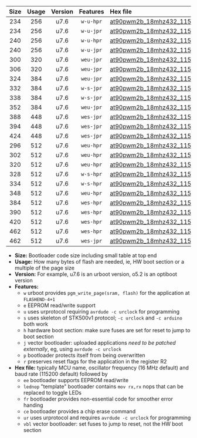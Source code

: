 |Size|Usage|Version|Features|Hex file|
|:-:|:-:|:-:|:-:|:--|
|234|256|u7.6|`w-u-hpr`|[at90pwm2b_18mhz432_115200bps_ur.hex](https://raw.githubusercontent.com/stefanrueger/urboot/main/bootloaders/at90pwm2b/fcpu_18mhz432/115200_bps/at90pwm2b_18mhz432_115200bps_ur.hex)|
|234|256|u7.6|`w-u-jpr`|[at90pwm2b_18mhz432_115200bps_ur_vbl.hex](https://raw.githubusercontent.com/stefanrueger/urboot/main/bootloaders/at90pwm2b/fcpu_18mhz432/115200_bps/at90pwm2b_18mhz432_115200bps_ur_vbl.hex)|
|240|256|u7.6|`w-u-hpr`|[at90pwm2b_18mhz432_115200bps_lednop_ur.hex](https://raw.githubusercontent.com/stefanrueger/urboot/main/bootloaders/at90pwm2b/fcpu_18mhz432/115200_bps/at90pwm2b_18mhz432_115200bps_lednop_ur.hex)|
|240|256|u7.6|`w-u-jpr`|[at90pwm2b_18mhz432_115200bps_lednop_ur_vbl.hex](https://raw.githubusercontent.com/stefanrueger/urboot/main/bootloaders/at90pwm2b/fcpu_18mhz432/115200_bps/at90pwm2b_18mhz432_115200bps_lednop_ur_vbl.hex)|
|300|320|u7.6|`weu-jpr`|[at90pwm2b_18mhz432_115200bps_ee_ur_vbl.hex](https://raw.githubusercontent.com/stefanrueger/urboot/main/bootloaders/at90pwm2b/fcpu_18mhz432/115200_bps/at90pwm2b_18mhz432_115200bps_ee_ur_vbl.hex)|
|306|320|u7.6|`weu-jpr`|[at90pwm2b_18mhz432_115200bps_ee_lednop_ur_vbl.hex](https://raw.githubusercontent.com/stefanrueger/urboot/main/bootloaders/at90pwm2b/fcpu_18mhz432/115200_bps/at90pwm2b_18mhz432_115200bps_ee_lednop_ur_vbl.hex)|
|324|384|u7.6|`weu-jpr`|[at90pwm2b_18mhz432_115200bps_ee_lednop_fr_ur_vbl.hex](https://raw.githubusercontent.com/stefanrueger/urboot/main/bootloaders/at90pwm2b/fcpu_18mhz432/115200_bps/at90pwm2b_18mhz432_115200bps_ee_lednop_fr_ur_vbl.hex)|
|332|384|u7.6|`w-s-jpr`|[at90pwm2b_18mhz432_115200bps_vbl.hex](https://raw.githubusercontent.com/stefanrueger/urboot/main/bootloaders/at90pwm2b/fcpu_18mhz432/115200_bps/at90pwm2b_18mhz432_115200bps_vbl.hex)|
|338|384|u7.6|`w-s-jpr`|[at90pwm2b_18mhz432_115200bps_lednop_vbl.hex](https://raw.githubusercontent.com/stefanrueger/urboot/main/bootloaders/at90pwm2b/fcpu_18mhz432/115200_bps/at90pwm2b_18mhz432_115200bps_lednop_vbl.hex)|
|352|384|u7.6|`weu-jpr`|[at90pwm2b_18mhz432_115200bps_ee_lednop_fr_ce_ur_vbl.hex](https://raw.githubusercontent.com/stefanrueger/urboot/main/bootloaders/at90pwm2b/fcpu_18mhz432/115200_bps/at90pwm2b_18mhz432_115200bps_ee_lednop_fr_ce_ur_vbl.hex)|
|388|448|u7.6|`wes-jpr`|[at90pwm2b_18mhz432_115200bps_ee_vbl.hex](https://raw.githubusercontent.com/stefanrueger/urboot/main/bootloaders/at90pwm2b/fcpu_18mhz432/115200_bps/at90pwm2b_18mhz432_115200bps_ee_vbl.hex)|
|394|448|u7.6|`wes-jpr`|[at90pwm2b_18mhz432_115200bps_ee_lednop_vbl.hex](https://raw.githubusercontent.com/stefanrueger/urboot/main/bootloaders/at90pwm2b/fcpu_18mhz432/115200_bps/at90pwm2b_18mhz432_115200bps_ee_lednop_vbl.hex)|
|424|448|u7.6|`wes-jpr`|[at90pwm2b_18mhz432_115200bps_ee_lednop_fr_vbl.hex](https://raw.githubusercontent.com/stefanrueger/urboot/main/bootloaders/at90pwm2b/fcpu_18mhz432/115200_bps/at90pwm2b_18mhz432_115200bps_ee_lednop_fr_vbl.hex)|
|296|512|u7.6|`weu-hpr`|[at90pwm2b_18mhz432_115200bps_ee_ur.hex](https://raw.githubusercontent.com/stefanrueger/urboot/main/bootloaders/at90pwm2b/fcpu_18mhz432/115200_bps/at90pwm2b_18mhz432_115200bps_ee_ur.hex)|
|302|512|u7.6|`weu-hpr`|[at90pwm2b_18mhz432_115200bps_ee_lednop_ur.hex](https://raw.githubusercontent.com/stefanrueger/urboot/main/bootloaders/at90pwm2b/fcpu_18mhz432/115200_bps/at90pwm2b_18mhz432_115200bps_ee_lednop_ur.hex)|
|320|512|u7.6|`weu-hpr`|[at90pwm2b_18mhz432_115200bps_ee_lednop_fr_ur.hex](https://raw.githubusercontent.com/stefanrueger/urboot/main/bootloaders/at90pwm2b/fcpu_18mhz432/115200_bps/at90pwm2b_18mhz432_115200bps_ee_lednop_fr_ur.hex)|
|328|512|u7.6|`w-s-hpr`|[at90pwm2b_18mhz432_115200bps.hex](https://raw.githubusercontent.com/stefanrueger/urboot/main/bootloaders/at90pwm2b/fcpu_18mhz432/115200_bps/at90pwm2b_18mhz432_115200bps.hex)|
|334|512|u7.6|`w-s-hpr`|[at90pwm2b_18mhz432_115200bps_lednop.hex](https://raw.githubusercontent.com/stefanrueger/urboot/main/bootloaders/at90pwm2b/fcpu_18mhz432/115200_bps/at90pwm2b_18mhz432_115200bps_lednop.hex)|
|348|512|u7.6|`weu-hpr`|[at90pwm2b_18mhz432_115200bps_ee_lednop_fr_ce_ur.hex](https://raw.githubusercontent.com/stefanrueger/urboot/main/bootloaders/at90pwm2b/fcpu_18mhz432/115200_bps/at90pwm2b_18mhz432_115200bps_ee_lednop_fr_ce_ur.hex)|
|384|512|u7.6|`wes-hpr`|[at90pwm2b_18mhz432_115200bps_ee.hex](https://raw.githubusercontent.com/stefanrueger/urboot/main/bootloaders/at90pwm2b/fcpu_18mhz432/115200_bps/at90pwm2b_18mhz432_115200bps_ee.hex)|
|390|512|u7.6|`wes-hpr`|[at90pwm2b_18mhz432_115200bps_ee_lednop.hex](https://raw.githubusercontent.com/stefanrueger/urboot/main/bootloaders/at90pwm2b/fcpu_18mhz432/115200_bps/at90pwm2b_18mhz432_115200bps_ee_lednop.hex)|
|420|512|u7.6|`wes-hpr`|[at90pwm2b_18mhz432_115200bps_ee_lednop_fr.hex](https://raw.githubusercontent.com/stefanrueger/urboot/main/bootloaders/at90pwm2b/fcpu_18mhz432/115200_bps/at90pwm2b_18mhz432_115200bps_ee_lednop_fr.hex)|
|462|512|u7.6|`wes-hpr`|[at90pwm2b_18mhz432_115200bps_ee_lednop_fr_ce.hex](https://raw.githubusercontent.com/stefanrueger/urboot/main/bootloaders/at90pwm2b/fcpu_18mhz432/115200_bps/at90pwm2b_18mhz432_115200bps_ee_lednop_fr_ce.hex)|
|462|512|u7.6|`wes-jpr`|[at90pwm2b_18mhz432_115200bps_ee_lednop_fr_ce_vbl.hex](https://raw.githubusercontent.com/stefanrueger/urboot/main/bootloaders/at90pwm2b/fcpu_18mhz432/115200_bps/at90pwm2b_18mhz432_115200bps_ee_lednop_fr_ce_vbl.hex)|

- **Size:** Bootloader code size including small table at top end
- **Usage:** How many bytes of flash are needed, ie, HW boot section or a multiple of the page size
- **Version:** For example, u7.6 is an urboot version, o5.2 is an optiboot version
- **Features:**
  + `w` urboot provides `pgm_write_page(sram, flash)` for the application at `FLASHEND-4+1`
  + `e` EEPROM read/write support
  + `u` uses urprotocol requiring `avrdude -c urclock` for programming
  + `s` uses skeleton of STK500v1 protocol; `-c urclock` and `-c arduino` both work
  + `h` hardware boot section: make sure fuses are set for reset to jump to boot section
  + `j` vector bootloader: uploaded applications *need to be patched externally*, eg, using `avrdude -c urclock`
  + `p` bootloader protects itself from being overwritten
  + `r` preserves reset flags for the application in the register R2
- **Hex file:** typically MCU name, oscillator frequency (16 MHz default) and baud rate (115200 default) followed by
  + `ee` bootloader supports EEPROM read/write
  + `lednop` "template" bootloader contains `mov rx,rx` nops that can be replaced to toggle LEDs
  + `fr` bootloader provides non-essential code for smoother error handing
  + `ce` bootloader provides a chip erase command
  + `ur` uses urprotocol and requires `avrdude -c urclock` for programming
  + `vbl` vector bootloader: set fuses to jump to reset, not the HW boot section
